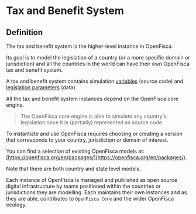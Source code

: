 # Tax and Benefit System

## Definition

The tax and benefit system is the higher-level instance in OpenFisca.

Its goal is to model the legislation of a country (or a more specific domain or jurisdiction) and all the countries in the world can have their own OpenFisca tax and benefit system.

A tax and benefit system contains simulation [variables](variables.md) (source code) and [legislation parameters](parameters.md) (data).

All the tax and benefit system instances depend on the OpenFisca core engine.

> The OpenFisca core engine is able to simulate any country's legislation once it is (partially) represented as source code.

To instantiate and use OpenFisca requires choosing or creating a version that corresponds to your country, jurisdiction or domain of interest.

You can find a selection of existing OpenFisca models at: [https://openfisca.org/en/packages/](https://openfisca.org/en/packages/).

Note that there are both country and state level models.

Each instance of OpenFisca is managed and published as open source digital infrastructure by teams positioned within the countries or jurisdictions they are modelling. Each maintains their own instances and as they are able, contributes to `OpenFisca Core` and the wider OpenFisca ecology.

